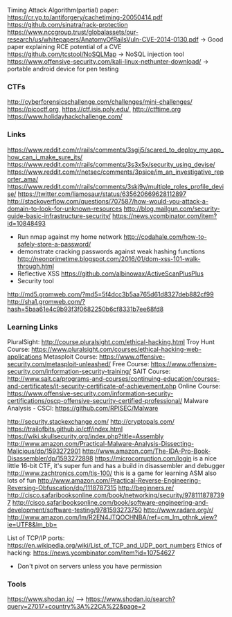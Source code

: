 Timing Attack Algorithm(partial) paper:
  https://cr.yp.to/antiforgery/cachetiming-20050414.pdf
https://github.com/sinatra/rack-protection
https://www.nccgroup.trust/globalassets/our-research/us/whitepapers/AnatomyOfRailsVuln-CVE-2014-0130.pdf
  -> Good paper explaining RCE potential of a CVE
https://github.com/tcstool/NoSQLMap
  -> NoSQL injection tool
https://www.offensive-security.com/kali-linux-nethunter-download/
  -> portable android device for pen testing

### CTFs

http://cyberforensicschallenge.com/challenges/mini-challenges/
https://picoctf.org 
https://ctf.isis.poly.edu/ 
http://ctftime.org
https://www.holidayhackchallenge.com/

### Links
https://www.reddit.com/r/rails/comments/3sgij5/scared_to_deploy_my_app_how_can_i_make_sure_its/
https://www.reddit.com/r/rails/comments/3s3x5x/security_using_devise/
https://www.reddit.com/r/netsec/comments/3psice/im_an_investigative_reporter_ama/
https://www.reddit.com/r/rails/comments/3skj9y/multiple_roles_profile_devise/
https://twitter.com/liamosaur/status/635620669628112897
http://stackoverflow.com/questions/707587/how-would-you-attack-a-domain-to-look-for-unknown-resources
http://blog.mailgun.com/security-guide-basic-infrastructure-security/
  https://news.ycombinator.com/item?id=10848493
- Run nmap against my home network
http://codahale.com/how-to-safely-store-a-password/
- demonstrate cracking passwords against weak hashing functions
http://neonprimetime.blogspot.com/2016/01/dom-xss-101-walk-through.html
- Reflective XSS
https://github.com/albinowax/ActiveScanPlusPlus
- Security tool

http://md5.gromweb.com/?md5=5f4dcc3b5aa765d61d8327deb882cf99
http://sha1.gromweb.com/?hash=5baa61e4c9b93f3f0682250b6cf8331b7ee68fd8

### Learning Links

PluralSight: http://course.pluralsight.com/ethical-hacking.html
Troy Hunt Course: https://www.pluralsight.com/courses/ethical-hacking-web-applications
Metasploit Course: https://www.offensive-security.com/metasploit-unleashed/
Free Course: https://www.offensive-security.com/information-security-training/
SAIT Course: http://www.sait.ca/programs-and-courses/continuing-education/courses-and-certificates/it-security-certificate-of-achievement.php
Online Course: https://www.offensive-security.com/information-security-certifications/oscp-offensive-security-certified-professional/
Malware Analysis - CSCI: https://github.com/RPISEC/Malware

http://security.stackexchange.com/
http://cryptopals.com/
https://trailofbits.github.io/ctf/index.html
https://wiki.skullsecurity.org/index.php?title=Assembly
http://www.amazon.com/Practical-Malware-Analysis-Dissecting-Malicious/dp/1593272901
http://www.amazon.com/The-IDA-Pro-Book-Disassembler/dp/1593272898
https://microcorruption.com/login is a nice little 16-bit CTF, it's super fun and has a build in disassembler and debugger
http://www.zachtronics.com/tis-100/ this is a game for learning ASM also lots of fun
http://www.amazon.com/Practical-Reverse-Engineering-Reversing-Obfuscation/dp/1118787315
http://beginners.re/
http://cisco.safaribooksonline.com/book/networking/security/9781118787397
http://cisco.safaribooksonline.com/book/software-engineering-and-development/software-testing/9781593273750
http://www.radare.org/r/
http://www.amazon.com/lm/R2EN4JTQOCHNBA/ref=cm_lm_pthnk_view?ie=UTF8&lm_bb=

List of TCP/IP ports: https://en.wikipedia.org/wiki/List_of_TCP_and_UDP_port_numbers
Ethics of hacking: https://news.ycombinator.com/item?id=10754627
  * Don't pivot on servers unless you have permission

### Tools

https://www.shodan.io/
--> https://www.shodan.io/search?query=27017+country%3A%22CA%22&page=2
